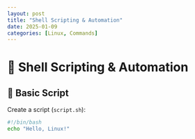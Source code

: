 ```yaml
---
layout: post
title: "Shell Scripting & Automation"
date: 2025-01-09
categories: [Linux, Commands]
---
```


# 🤖 Shell Scripting & Automation

## 📝 Basic Script
Create a script (`script.sh`):
```bash
#!/bin/bash
echo "Hello, Linux!"
